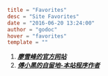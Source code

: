 ```toml
title = "Favorites"
desc = "Site Favorites"
date = "2016-06-20 13:24:00"
author = "godoc"
hover = "favorites"
template = ""
```

1. __*[廖雪峰的官方网站](http://www.liaoxuefeng.com/ "python,javascripts,git")*__
2. __*[傅小黑的自留地-本站程序作者](http://fuxiaohei.me// "pugo")*__